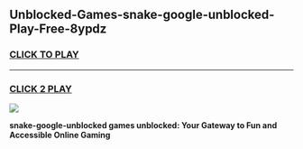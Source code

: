 
## Unblocked-Games-snake-google-unblocked-Play-Free-8ypdz
<h3>
<a href="https://premium76.site?title=snake-google-unblocked&ref=23A">CLICK TO PLAY</a></h3>
<hr>

<h3>
<a href="https://premium76.site?title=snake-google-unblocked&ref=23A">CLICK 2 PLAY</a>
  
</h3>

<a href="https://premium76.site?title=snake-google-unblocked&ref=23A"><img src="https://clearcache.store/games.png"></a>


**snake-google-unblocked games unblocked: Your Gateway to Fun and Accessible Online Gaming**
